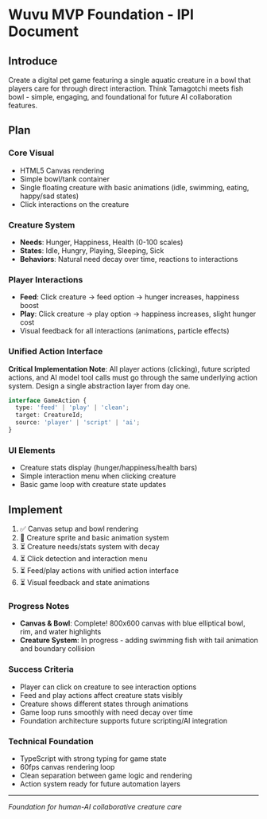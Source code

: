 # Wuvu MVP Foundation - IPI Document

## Introduce
Create a digital pet game featuring a single aquatic creature in a bowl that players care for through direct interaction. Think Tamagotchi meets fish bowl - simple, engaging, and foundational for future AI collaboration features.

## Plan

### Core Visual
- HTML5 Canvas rendering
- Simple bowl/tank container
- Single floating creature with basic animations (idle, swimming, eating, happy/sad states)
- Click interactions on the creature

### Creature System
- **Needs**: Hunger, Happiness, Health (0-100 scales)
- **States**: Idle, Hungry, Playing, Sleeping, Sick
- **Behaviors**: Natural need decay over time, reactions to interactions

### Player Interactions
- **Feed**: Click creature → feed option → hunger increases, happiness boost
- **Play**: Click creature → play option → happiness increases, slight hunger cost
- Visual feedback for all interactions (animations, particle effects)

### Unified Action Interface
**Critical Implementation Note**: All player actions (clicking), future scripted actions, and AI model tool calls must go through the same underlying action system. Design a single abstraction layer from day one.

```typescript
interface GameAction {
  type: 'feed' | 'play' | 'clean';
  target: CreatureId;
  source: 'player' | 'script' | 'ai';
}
```

### UI Elements
- Creature stats display (hunger/happiness/health bars)
- Simple interaction menu when clicking creature
- Basic game loop with creature state updates

## Implement
1. ✅ Canvas setup and bowl rendering
2. 🔄 Creature sprite and basic animation system  
3. ⏳ Creature needs/stats system with decay
4. ⏳ Click detection and interaction menu
5. ⏳ Feed/play actions with unified action interface
6. ⏳ Visual feedback and state animations

### Progress Notes
- **Canvas & Bowl**: Complete! 800x600 canvas with blue elliptical bowl, rim, and water highlights
- **Creature System**: In progress - adding swimming fish with tail animation and boundary collision

### Success Criteria
- Player can click on creature to see interaction options
- Feed and play actions affect creature stats visibly
- Creature shows different states through animations
- Game loop runs smoothly with need decay over time
- Foundation architecture supports future scripting/AI integration

### Technical Foundation
- TypeScript with strong typing for game state
- 60fps canvas rendering loop
- Clean separation between game logic and rendering
- Action system ready for future automation layers

---
*Foundation for human-AI collaborative creature care*